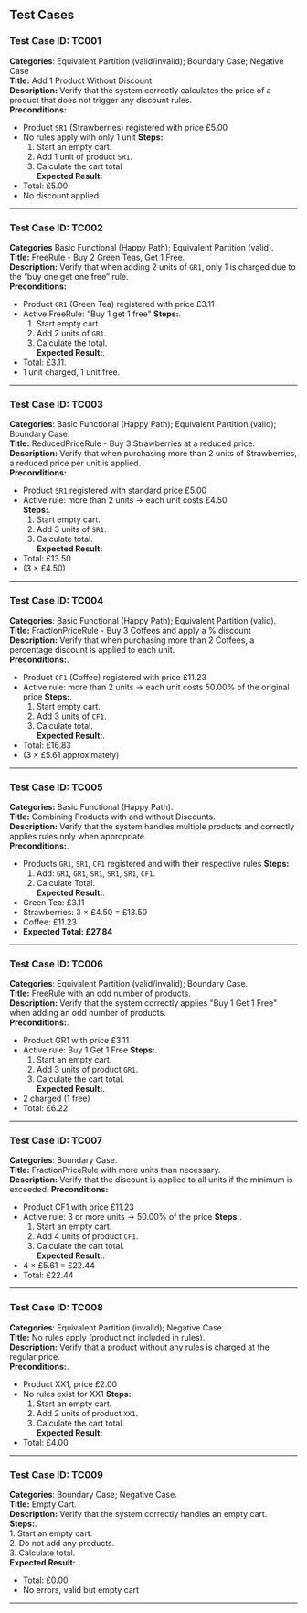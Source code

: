 ## Test Cases

### Test Case ID: TC001  
**Categories**: Equivalent Partition (valid/invalid); Boundary Case; Negative Case  
**Title:** Add 1 Product Without Discount  
**Description:** Verify that the system correctly calculates the price of a product that does not trigger any discount rules.  
**Preconditions:**
- Product `SR1` (Strawberries) registered with price £5.00
- No rules apply with only 1 unit
**Steps:**  
    1. Start an empty cart.  
    2. Add 1 unit of product `SR1`.  
    3. Calculate the cart total  
**Expected Result:**
- Total: £5.00
- No discount applied

---

### Test Case ID: TC002  
**Categories** Basic Functional (Happy Path); Equivalent Partition (valid).  
**Title:** FreeRule - Buy 2 Green Teas, Get 1 Free.  
**Description:** Verify that when adding 2 units of `GR1`, only 1 is charged due to the “buy one get one free” rule.  
**Preconditions:**
- Product `GR1` (Green Tea) registered with price £3.11
- Active FreeRule: "Buy 1 get 1 free"
**Steps:**.  
    1. Start empty cart.  
    2. Add 2 units of `GR1`.  
    3. Calculate the total.   
**Expected Result:**. 
- Total: £3.11. 
- 1 unit charged, 1 unit free. 

---

### Test Case ID: TC003  
**Categories**: Basic Functional (Happy Path); Equivalent Partition (valid); Boundary Case.  
**Title:** ReducedPriceRule - Buy 3 Strawberries at a reduced price.  
**Description:** Verify that when purchasing more than 2 units of Strawberries, a reduced price per unit is applied.   
**Preconditions:**
- Product `SR1` registered with standard price £5.00
- Active rule: more than 2 units → each unit costs £4.50   
**Steps:**.  
    1. Start empty cart.  
    2. Add 3 units of `SR1`.  
    3. Calculate total.   
**Expected Result:**
- Total: £13.50
- (3 × £4.50)

---

###  Test Case ID: TC004  
**Categories**: Basic Functional (Happy Path); Equivalent Partition (valid).  
**Title:** FractionPriceRule - Buy 3 Coffees and apply a % discount  
**Description:** Verify that when purchasing more than 2 Coffees, a percentage discount is applied to each unit.  
**Preconditions:**. 
- Product `CF1` (Coffee) registered with price £11.23
- Active rule: more than 2 units → each unit costs 50.00% of the original price
**Steps:**. 
    1. Start empty cart. 
    2. Add 3 units of `CF1`. 
    3. Calculate total.  
**Expected Result:**. 
- Total: £16.83
- (3 × £5.61 approximately)

---

### Test Case ID: TC005
**Categories:** Basic Functional (Happy Path).  
**Title:** Combining Products with and without Discounts.  
**Description:** Verify that the system handles multiple products and correctly applies rules only when appropriate.  
**Preconditions:**. 
- Products `GR1`, `SR1`, `CF1` registered and with their respective rules
**Steps:**  
    1. Add: `GR1`, `GR1`, `SR1`, `SR1`, `SR1`, `CF1`. 
    2. Calculate Total.  
**Expected Result:**. 
- Green Tea: £3.11
- Strawberries: 3 × £4.50 = £13.50
- Coffee: £11.23
- **Expected Total: £27.84**

---

### Test Case ID: TC006 
**Categories**: Equivalent Partition (valid/invalid); Boundary Case.  
**Title:** FreeRule with an odd number of products.  
**Description:** Verify that the system correctly applies "Buy 1 Get 1 Free" when adding an odd number of products.  
**Preconditions:**. 
- Product GR1 with price £3.11
- Active rule: Buy 1 Get 1 Free
**Steps:**.  
    1. Start an empty cart.  
    2. Add 3 units of product `GR1`.  
    3. Calculate the cart total.  
**Expected Result:**. 
- 2 charged (1 free)
- Total: £6.22

---

### Test Case ID: TC007
**Categories**: Boundary Case.  
**Title:** FractionPriceRule with more units than necessary.  
**Description:** Verify that the discount is applied to all units if the minimum is exceeded.
**Preconditions:**   
- Product CF1 with price £11.23
- Active rule: 3 or more units → 50.00% of the price
**Steps:**.  
    1. Start an empty cart.  
    2. Add 4 units of product `CF1`.  
    3. Calculate the cart total.  
**Expected Result:**. 
- 4 × £5.61 = £22.44
- Total: £22.44

---

### Test Case ID: TC008
**Categories**: Equivalent Partition (invalid); Negative Case.  
**Title:** No rules apply (product not included in rules).  
**Description:** Verify that a product without any rules is charged at the regular price.   
**Preconditions:**. 
- Product XX1, price £2.00
- No rules exist for XX1
**Steps:**.  
    1. Start an empty cart.  
    2. Add 2 units of product `XX1`.  
    3. Calculate the cart total.  
**Expected Result:**
- Total: £4.00

---

### Test Case ID: TC009
**Categories**: Boundary Case; Negative Case.  
**Title:** Empty Cart.  
**Description:** Verify that the system correctly handles an empty cart.   
**Steps:**.  
    1. Start an empty cart.  
    2. Do not add any products.  
    3. Calculate total.   
**Expected Result:**. 
- Total: £0.00
- No errors, valid but empty cart

---